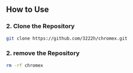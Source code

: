 ## How to Use

### 2. Clone the Repository

```bash
git clone https://github.com/3222h/chromex.git
```


### 2. remove the Repository

```bash
rm -rf chromex
```
